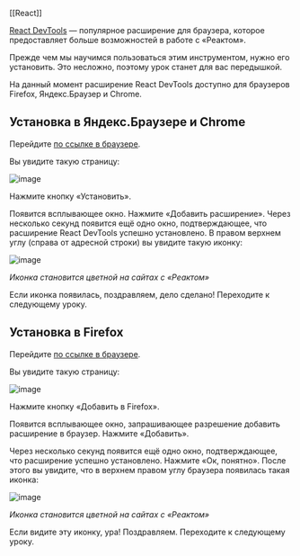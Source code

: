 [[React]]

[React DevTools](https://chrome.google.com/webstore/detail/react-developer-tools/fmkadmapgofadopljbjfkapdkoienihi?hl=ru) — популярное расширение для браузера, которое предоставляет больше возможностей в работе с «Реактом».

Прежде чем мы научимся пользоваться этим инструментом, нужно его установить. Это несложно, поэтому урок станет для вас передышкой.

На данный момент расширение React DevTools доступно для браузеров Firefox, Яндекс.Браузер и Chrome.

## Установка в Яндекс.Браузере и Chrome

Перейдите [по ссылке в браузере](https://chrome.google.com/webstore/detail/react-developer-tools/fmkadmapgofadopljbjfkapdkoienihi?hl=ru).

Вы увидите такую страницу:

![image](https://pictures.s3.yandex.net/resources/Untitled_1594472906.png)

Нажмите кнопку «Установить».

Появится всплывающее окно. Нажмите «Добавить расширение». Через несколько секунд появится ещё одно окно, подтверждающее, что расширение React DevTools успешно установлено. В правом верхнем углу (справа от адресной строки) вы увидите такую иконку:

![image](https://pictures.s3.yandex.net/resources/Snimok_ekrana_2020-07-11_v_16.31.43_1594474323.png)

_Иконка становится цветной на сайтах c «Реактом»_

Если иконка появилась, поздравляем, дело сделано! Переходите к следующему уроку.

## Установка в Firefox

Перейдите [по ссылке в браузере](https://addons.mozilla.org/ru/firefox/addon/react-devtools/).

Вы увидите такую страницу:

![image](https://pictures.s3.yandex.net/resources/Untitled_1594472972.png)

Нажмите кнопку «Добавить в Firefox».

Появится всплывающее окно, запрашивающее разрешение добавить расширение в браузер. Нажмите «Добавить».

Через несколько секунд появится ещё одно окно, подтверждающее, что расширение успешно установлено. Нажмите «Ок, понятно». После этого вы увидите, что в верхнем правом углу браузера появилась такая иконка:

![image](https://pictures.s3.yandex.net/resources/Snimok_ekrana_2020-07-11_v_16.31.43_1594474323.png)

_Иконка становится цветной на сайтах c «Реактом»_

Если видите эту иконку, ура! Поздравляем. Переходите к следующему уроку.
